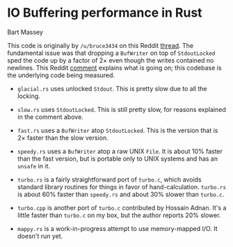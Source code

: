 # IO Buffering performance in Rust
Bart Massey

This code is originally by `/u/bruce3434` on this Reddit
[thread](https://www.reddit.com/r/rust/comments/dogxk8/why_does_buffering_the_already_buffered_stdout/). The
fundamental issue was that dropping a `BufWriter` on top of
`StdoutLocked` sped the code up by a factor of 2× even
though the writes contained no newlines. This Reddit
[comment](https://www.reddit.com/r/rust/comments/dogxk8/why_does_buffering_the_already_buffered_stdout/f5oxnlg?utm_source=share&utm_medium=web2x)
explains what is going on; this codebase is the underlying
code being measured.

* `glacial.rs` uses unlocked `Stdout`. This is pretty slow
  due to all the locking.

* `slow.rs` uses `StdoutLocked`. This is still pretty slow,
  for reasons explained in the comment above.

* `fast.rs` uses a `BufWriter` atop `StdoutLocked`. This is
  the version that is 2× faster than the slow version.

* `speedy.rs` uses a `BufWriter` atop a raw UNIX `File`. It
  is about 10% faster than the fast version, but is portable
  only to UNIX systems and has an `unsafe` in it.

* `turbo.rs` is a fairly straightforward port of `turbo.c`,
  which avoids standard library routines for things in favor
  of hand-calculation. `turbo.rs` is about 60% faster than
  `speedy.rs` and about 30% slower than `turbo.c`.
  
* `turbo.cpp` is another port of `turbo.c` contributed by
  Hossain Adnan. It's a little faster than `turbo.c` on my
  box, but the author reports 20% slower.

* `mappy.rs` is a work-in-progress attempt to use
  memory-mapped I/O. It doesn't run yet.

